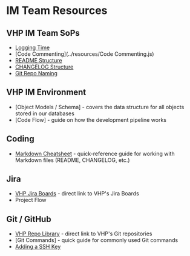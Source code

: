 # IM Team Resources

## VHP IM Team SoPs  
- [Logging Time](./sops#logging-time)
- [Code Commenting](../resources/Code Commenting.js)
- [README Structure](./sops#readme-structure)
- [CHANGELOG Structure](./sops#changelog-structure)
- [Git Repo Naming](./sops#git-repo-naming)

## VHP IM Environment
- [Object Models / Schema] - covers the data structure for all objects stored in our databases
- [Code Flow] - guide on how the development pipeline works

## Coding
- [Markdown Cheatsheet](https://github.com/adam-p/markdown-here/wiki/Markdown-Cheatsheet) - quick-reference guide for working with Markdown files (README, CHANGELOG, etc.)

## Jira
- [VHP Jira Boards](https://vhp.atlassian.net) - direct link to VHP's Jira Boards
- Project Flow

## Git / GitHub
- [VHP Repo Library](https://github.com/orgs/VHP1946/repositories) - direct link to VHP's Git repositories
- [Git Commands] - quick guide for commonly used Git commands
- [Adding a SSH Key](https://docs.github.com/en/authentication/connecting-to-github-with-ssh/generating-a-new-ssh-key-and-adding-it-to-the-ssh-agent)

